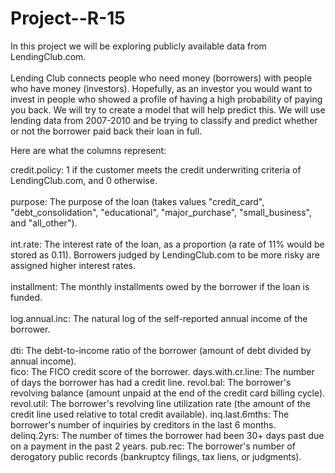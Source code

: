 # Project--R-15

<table>
  In this project we will be exploring publicly available data from LendingClub.com.<br><br/>
  Lending Club connects people who need money (borrowers) with people who have money (investors).
  Hopefully, as an investor you would want to invest in people who showed a profile of having a high probability of paying you back. We will try to create a model that will help predict this.
  We will use lending data from 2007-2010 and be trying to classify and predict whether or not the borrower paid back their loan in full.

Here are what the columns represent:<br>

credit.policy: 1 if the customer meets the credit underwriting criteria of LendingClub.com, and 0 otherwise.<br><br/>
purpose: The purpose of the loan (takes values "credit_card", "debt_consolidation", "educational", "major_purchase", "small_business", and "all_other").<br><br/>
int.rate: The interest rate of the loan, as a proportion (a rate of 11% would be stored as 0.11). Borrowers judged by LendingClub.com to be more risky are assigned higher interest rates.<br><br/>
installment: The monthly installments owed by the borrower if the loan is funded.<br><br/>
log.annual.inc: The natural log of the self-reported annual income of the borrower.<br><br/>
dti: The debt-to-income ratio of the borrower (amount of debt divided by annual income).<br>
fico: The FICO credit score of the borrower.
days.with.cr.line: The number of days the borrower has had a credit line.
revol.bal: The borrower's revolving balance (amount unpaid at the end of the credit card billing cycle).
revol.util: The borrower's revolving line utilization rate (the amount of the credit line used relative to total credit available).
inq.last.6mths: The borrower's number of inquiries by creditors in the last 6 months.
delinq.2yrs: The number of times the borrower had been 30+ days past due on a payment in the past 2 years.
pub.rec: The borrower's number of derogatory public records (bankruptcy filings, tax liens, or judgments).
</table>
